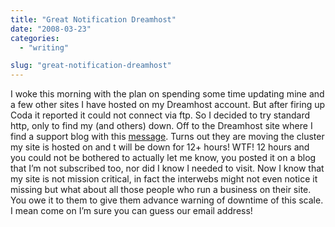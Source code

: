```yaml
---
title: "Great Notification Dreamhost"
date: "2008-03-23"
categories: 
  - "writing"

slug: "great-notification-dreamhost"
---
```


I woke this morning with the plan on spending some time updating mine and a few other sites I have hosted on my Dreamhost account. But after firing up Coda it reported it could not connect via ftp. So I decided to try standard http, only to find my (and others) down. Off to the Dreamhost site where I find a support blog with this [message](http://www.dreamhoststatus.com/2008/03/14/central-services-and-spunky-cluster-move/). Turns out they are moving the cluster my site is hosted on and t will be down for 12+ hours! WTF! 12 hours and you could not be bothered to actually let me know, you posted it on a blog that I’m not subscribed too, nor did I know I needed to visit. Now I know that my site is not mission critical, in fact the interwebs might not even notice it missing but what about all those people who run a business on their site. You owe it to them to give them advance warning of downtime of this scale. I mean come on I’m sure you can guess our email address!
